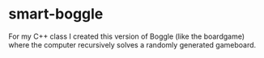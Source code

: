 smart-boggle
============

For my C++ class I created this version of Boggle (like the boardgame) where the computer recursively solves a randomly generated gameboard.
